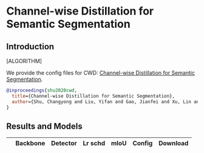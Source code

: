 # Channel-wise Distillation for Semantic Segmentation

## Introduction

[ALGORITHM]

We provide the config files for CWD: [Channel-wise Distillation for Semantic Segmentation](https://arxiv.org/abs/2011.13256).

```BibTeX
@inproceedings{shu2020cwd,
  title={Channel-wise Distillation for Semantic Segmentation},
  author={Shu, Changyong and Liu, Yifan and Gao, Jianfei and Xu, Lin and Shen, Chunhua},
}
```

## Results and Models

| | Backbone | Detector | Lr schd | mIoU | Config | Download |
|:------:|:------:|:--------:|:-------:|:------:|:------:|:------:| 

<!-- | Teacher | X-101-64x4d-FPN | RetinaNet  |2x | 40.8 | [config](https://github.com/open-mmlab/mmdetection/tree/master/configs/retinanet/retinanet_x101_64x4d_fpn_2x_coco.py) |[model](http://download.openmmlab.com/mmdetection/v2.0/retinanet/retinanet_x101_64x4d_fpn_2x_coco/retinanet_x101_64x4d_fpn_2x_coco_20200131-bca068ab.pth) &#124; [log](http://download.openmmlab.com/mmdetection/v2.0/retinanet/retinanet_x101_64x4d_fpn_2x_coco/retinanet_x101_64x4d_fpn_2x_coco_20200131_114833.log.json) | 
| Student | R-50-FPN | RetinaNet  |2x | 37.4 | [config](https://github.com/open-mmlab/mmdetection/tree/master/configs/retinanet/retinanet_r50_fpn_2x_coco.py) |  [model](http://download.openmmlab.com/mmdetection/v2.0/retinanet/retinanet_r50_fpn_2x_coco/retinanet_r50_fpn_2x_coco_20200131-fdb43119.pth) &#124; [log](http://download.openmmlab.com/mmdetection/v2.0/retinanet/retinanet_r50_fpn_2x_coco/retinanet_r50_fpn_2x_coco_20200131_114738.log.json) |
| CWD | R-50-FPN | RetinaNet  |2x | 40.5 | [config](https://github.com/pppppM/mmdetection/blob/master/configs/distillers/cwd/cwd_retina_rx101_64x4d_distill_retina_r50_fpn_2x_coco.py)  -->
